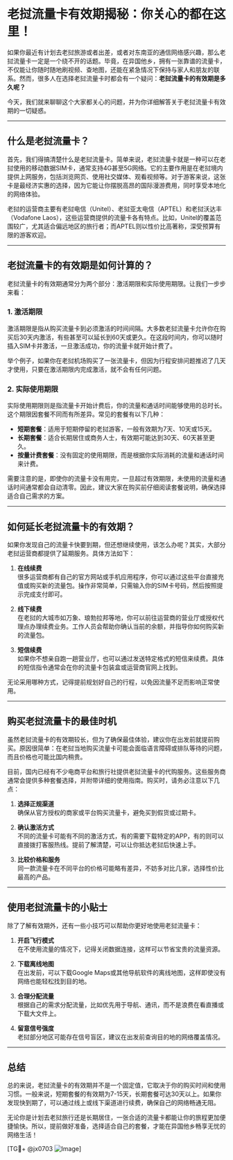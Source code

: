 # 老挝流量卡有效期揭秘：你关心的都在这里！

如果你最近有计划去老挝旅游或者出差，或者对东南亚的通信网络感兴趣，那么老挝流量卡一定是一个绕不开的话题。毕竟，在异国他乡，拥有一张靠谱的流量卡，不仅能让你随时随地刷视频、查地图，还能在紧急情况下保持与家人和朋友的联系。然而，很多人在选择老挝流量卡时都会有一个疑问：**老挝流量卡的有效期是多久呢？**

今天，我们就来聊聊这个大家都关心的问题，并为你详细解答关于老挝流量卡有效期的一切疑惑。

---

## 什么是老挝流量卡？

首先，我们得搞清楚什么是老挝流量卡。简单来说，老挝流量卡就是一种可以在老挝使用的移动数据SIM卡，通常支持4G甚至5G网络。它的主要作用是在老挝境内提供上网服务，包括浏览网页、使用社交媒体、观看视频等。对于游客来说，这张卡是最经济实惠的选择，因为它能让你摆脱高昂的国际漫游费用，同时享受本地化的网络体验。

老挝的运营商主要有老挝电信（Unitel）、老挝亚太电信（APTEL）和老挝沃达丰（Vodafone Laos），这些运营商提供的流量卡各有特点。比如，Unitel的覆盖范围较广，尤其适合偏远地区的旅行者；而APTEL则以性价比高著称，深受预算有限的游客欢迎。

---

## 老挝流量卡的有效期是如何计算的？

老挝流量卡的有效期通常分为两个部分：激活期限和实际使用期限。让我们一步步来看：

### 1. **激活期限**
激活期限是指从购买流量卡到必须激活的时间间隔。大多数老挝流量卡允许你在购买后30天内激活，有些甚至可以延长到60天或更久。在这段时间内，你可以随时插入SIM卡并激活，一旦激活成功，你的流量卡就开始计费了。

举个例子，如果你在老挝机场购买了一张流量卡，但因为行程安排问题推迟了几天才使用，只要在激活期限内完成激活，就不会有任何问题。

### 2. **实际使用期限**
实际使用期限则是指流量卡开始计费后，你的流量和通话时间能够使用的总时长。这个期限因套餐不同而有所差异。常见的套餐有以下几种：

- **短期套餐**：适用于短期停留的老挝游客，一般有效期为7天、10天或15天。
- **长期套餐**：适合长期居住或商务人士，有效期可能达到30天、60天甚至更久。
- **按量计费套餐**：没有固定的使用期限，而是根据你实际消耗的流量和通话时间来计费。

需要注意的是，即使你的流量卡没有用完，一旦超过有效期限，未使用的流量和通话时间通常都会自动清零。因此，建议大家在购买前仔细阅读套餐说明，确保选择适合自己需求的方案。

---

## 如何延长老挝流量卡的有效期？

如果你发现自己的流量卡快要到期，但还想继续使用，该怎么办呢？其实，大部分老挝运营商都提供了延期服务。具体方法如下：

1. **在线续费**  
   很多运营商都有自己的官方网站或手机应用程序，你可以通过这些平台直接充值或购买新的流量包。操作非常简单，只需输入你的SIM卡号码，然后按照提示完成支付即可。

2. **线下续费**  
   在老挝的大城市如万象、琅勃拉邦等地，你可以前往运营商的营业厅或授权代理点办理续费业务。工作人员会帮助你确认当前的余额，并指导你如何购买新的流量包。

3. **短信续费**  
   如果你不想亲自跑一趟营业厅，也可以通过发送特定格式的短信来续费。具体的短信指令通常会在你的流量卡包装盒或运营商官网上找到。

无论采用哪种方式，记得提前规划好自己的行程，以免因流量不足而影响正常使用。

---

## 购买老挝流量卡的最佳时机

虽然老挝流量卡的有效期较长，但为了确保最佳体验，建议你在出发前就提前购买。原因很简单：在老挝当地购买流量卡可能会面临语言障碍或排队等待的问题，而且价格也可能比国内稍贵。

目前，国内已经有不少电商平台和旅行社提供老挝流量卡的代购服务。这些服务商通常会提供多种套餐选择，并附带详细的使用指南。购买时，请务必注意以下几点：

1. **选择正规渠道**  
   确保从官方授权的商家或平台购买流量卡，避免买到假货或过期卡。

2. **确认激活方式**  
   不同的流量卡可能有不同的激活方式，有的需要下载特定的APP，有的则可以直接拨打客服热线。提前了解清楚，可以让你抵达老挝后快速上手。

3. **比较价格和服务**  
   同一款流量卡在不同平台的价格可能略有差异，不妨多对比几家，选择性价比最高的产品。

---

## 使用老挝流量卡的小贴士

除了了解有效期外，还有一些小技巧可以帮助你更好地使用老挝流量卡：

1. **开启飞行模式**  
   在不使用流量的情况下，记得关闭数据连接，这样可以节省宝贵的流量资源。

2. **下载离线地图**  
   在出发前，可以下载Google Maps或其他导航软件的离线地图，这样即使没有网络也能轻松找到目的地。

3. **合理分配流量**  
   根据自己的需求分配流量，比如优先用于导航、通讯，而不是浪费在看直播或下载大文件上。

4. **留意信号强度**  
   老挝部分地区可能存在信号盲区，建议在出发前查询目的地的网络覆盖情况。

---

## 总结

总的来说，老挝流量卡的有效期并不是一个固定值，它取决于你的购买时间和使用习惯。一般来说，短期套餐的有效期为7-15天，长期套餐可达30天以上。如果你发现快到期了，可以通过线上或线下渠道进行续费，确保自己的网络畅通无阻。

无论你是计划去老挝旅行还是长期居住，一张合适的流量卡都能让你的旅程更加便捷愉快。所以，提前做好准备，选择适合自己的套餐，才能在异国他乡畅享无忧的网络生活！

[TG💪+ @jx0703 ![Image](https://github.com/user-attachments/assets/dbca1d08-cadb-493c-b0ec-ad6f7a83f270)]